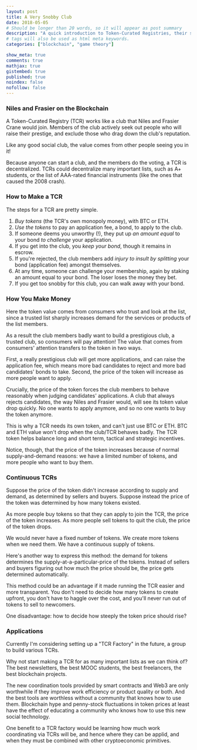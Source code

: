 ```yaml
---
layout: post
title: A Very Snobby Club 
date: 2018-05-05
# Should be longer than 20 words, so it will appear as post summary
description: "A quick introduction to Token-Curated Registries, their sources of value and game theory, and where to apply them"
# tags will also be used as html meta keywords.
categories: ["blockchain", "game theory"]

show_meta: true
comments: true
mathjax: true
gistembed: true
published: true
noindex: false
nofollow: false
---
```


### Niles and Frasier on the Blockchain
A Token-Curated Registry (TCR) works like a club that Niles and Frasier Crane
would join. Members of the club actively seek out people who will raise their
prestige, and exclude those who drag down the club's reputation.

Like any good social club, the value comes from other people seeing you in it!

Because anyone can start a club, and the members do the voting, a TCR is
decentralized. TCRs could decentralize many important lists, such as A+
students, or the list of AAA-rated financial instruments (like the ones that
caused the 2008 crash). 

### How to Make a TCR
The steps for a TCR are pretty simple.

1. *Buy tokens* (the TCR's own monopoly money), with BTC or ETH.
2. *Use the tokens* to pay an application fee, a bond, to apply to the club.
3. If someone deems you unworthy (!), they put up *an amount equal* to your
   bond *to challenge* your application.
4. If you get into the club, you *keep your bond*, though it remains in escrow. 
5. If you're rejected, the club members add *injury to insult by splitting* your
   bond (application fee) amongst themselves.
6. At any time, someone can challenge your membership, again by staking an
   amount equal to your bond. The loser loses the money they bet.
7. If you get too snobby for this club, you can walk away with your bond.
  
### How You Make Money
Here the token value comes from consumers who trust and look at the list, since
a trusted list sharply increases demand for the services or products of the list
members. 

As a result the club members badly want to build a prestigious club, a trusted
club, so consumers will pay attention! The value that comes from consumers'
attention transfers to the token in two ways.

First, a really prestigious club will get more applications, and can raise the
application fee, which means more bad candidates to reject and more bad
candidates' bonds to take. Second, the price of the token will increase as more
people want to apply.

Crucially, the price of the token forces the club members to behave reasonably
when judging candidates' applications. A club that always rejects candidates,
the way Niles and Frasier would, will see its token value drop quickly. No one
wants to apply anymore, and so no one wants to buy the token anymore.

This is why a TCR needs its own token, and can't just use BTC or ETH. BTC and
ETH value won't drop when the club/TCR behaves badly. The TCR token helps
balance long and short term, tactical and strategic incentives.

Notice, though, that the price of the token increases because of normal
supply-and-demand reasons: we have a limited number of tokens, and more people
who want to buy them.

### Continuous TCRs
Suppose the price of the token didn't increase according to supply and demand,
as determined by sellers and buyers. Suppose instead the price of the token was
determined by how many tokens existed.

As more people buy tokens so that they can apply to join the TCR, the price of
the token increases. As more people sell tokens to quit the club, the price of
the token drops.

We would never have a fixed number of tokens. We create more tokens when we need
them. We have a continuous supply of tokens.

Here's another way to express this method: the demand for tokens determines the
supply-at-a-particular-price of the tokens. Instead of sellers and buyers
figuring out how much the price should be, the price gets determined
automatically.

This method could be an advantage if it made running the TCR easier and more
transparent. You don't need to decide how many tokens to create upfront, you
don't have to haggle over the cost, and you'll never run out of tokens to sell
to newcomers.

One disadvantage: how to decide how steeply the token price should rise?

### Applications
Currently I'm considering setting up a "TCR Factory" in the future, a group to
build various TCRs. 

Why not start making a TCR for as many important lists as we can think of? The
best newsletters, the best MOOC students, the best freelancers, the best
blockchain projects.

The new coordination tools provided by smart contracts and Web3 are only
worthwhile if they improve work efficiency or product quality or both. And the
best tools are worthless without a community that knows how to use them.
Blockchain hype and penny-stock fluctuations in token prices at least have the
effect of educating a community who knows how to use this new social technology.

One benefit to a TCR factory would be learning how much work coordinating via
TCRs will be, and hence where they can be applid, and when they must be combined
with other cryptoeconomic primitives.
